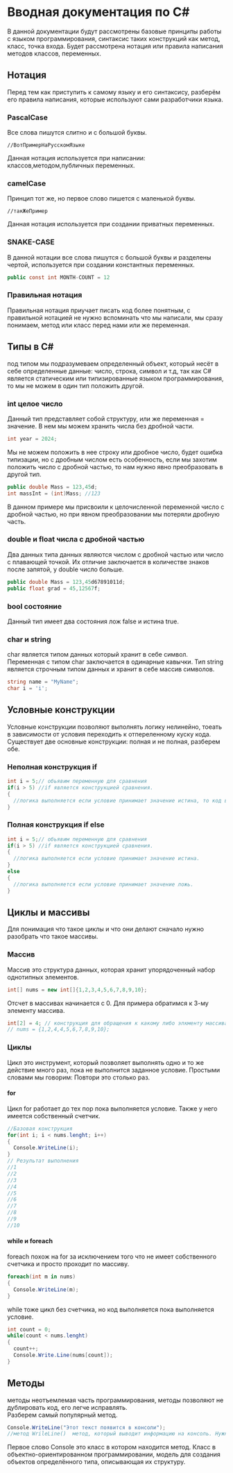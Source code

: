 # Вводная документация по C#
В данной документации будут рассмотрены базовые принципы работы с языком программирования, синтаксис таких конструкций как метод, класс, точка входа. Будет рассмотрена нотация или правила написания методов классов, переменных.
## Нотация
Перед тем как приступить к самому языку и его синтаксису, разберём его правила написания, которые используют сами разработчики языка.

### PascalCase

Все слова пишутся слитно и с большой буквы.
```
//ВотПримерНаРусскомЯзыке
```
Данная нотация используется при написании:
классов,методом,публичных переменных.

### camelCase

Принцип тот же, но первое слово пишется с маленькой буквы.
```
//такЖеПример
```
Данная нотация используется при создании приватных переменных.

### SNAKE-CASE

В данной нотации все слова пишутся с большой буквы и разделены чертой, используется при создании константных переменных.
``` C#
public const int MONTH-COUNT = 12
```
### Правильная нотация
Правильная нотация приучает писать код более понятным, с правильной нотацией не нужно вспоминать что мы написали, мы сразу понимаем, метод или класс перед нами или же переменная.

## Типы в C#

под типом мы подразумеваем определенный объект, который несёт в себе определенные данные: число, строка, символ и т.д, так как C# является статическим или типизированные языком программирования, то мы не можем в один тип положить другой.

### int целое число
Данный тип представляет собой структуру, или же переменная = значение. В нем мы можем хранить числа без дробной части.

```C#
int year = 2024;
```
Мы не можем положить в нее строку или дробное число, будет ошибка типизации, но с дробным числом есть особенность, если мы захотим положить число с дробной частью, то нам нужно явно преобразовать в другой тип.

```C#
public double Mass = 123,45d;
int massInt = (int)Mass; //123
```
В данном примере мы присвоили к целочисленной переменной число с дробной частью, но при явном преобразовании мы потеряли дробную часть.

### double и float числа с дробной частью

Два данных типа данных являются числом с дробной частью или число с плавающей точкой. Их отличие заключается в количестве знаков после запятой, у double число больше.

```C#
public double Mass = 123,45d67891011d;
public float grad = 45,12567f;
```

### bool состояние

Данный тип имеет два состояния лож false и истина true.

### char и string
char является типом данных который хранит в себе символ. Переменная с типом char заключается в одинарные кавычки.
Тип string является строчным типом данных и хранит в себе массив символов.
```C#
string name = "MyName";
char i = 'i';
```
## Условные конструкции
Условные конструкции позволяют выполнять логику нелинейно, тоеать в зависимости от условия переходить к отпереленному куску кода.
Существует две основные конструкции: полная и не полная, разберем обе.
### Неполная конструкция if
```C#
int i = 5;// обьявим переменную для сравнения
if(i > 5) //if является конструкцией сравнения.
{
  //логика выполняется если условие принимает значение истина, то код в блоке условия выполняется.
}
```

### Полная конструкция if else

```C#
int i = 5;// обьявим переменную для сравнения
if(i > 5) //if является конструкцией сравнения.
{
  //логика выполняется если условие принимает значение истина.
}
else
{
  //логика выполняется если условие принимает значение ложь.
}

```
## Циклы и массивы

Для понимация что такое циклы и что они делают сначало нужно разобрать что такое массивы.

### Массив

Массив это структура данных, которая хранит упорядоченный набор однотипных элементов.

```C#
int[] nums = new int[]{1,2,3,4,5,6,7,8,9,10};
```
Отсчет в массивах начинается с 0. Для примера обратимся к 3-му элементу массива.
```C#
int[2] = 4; // конструкция для обращения к какому либо элкменту массива.
// nums = {1,2,4,4,5,6,7,8,9,10};
```
### Циклы

Цикл это инструмент, который позволяет выполнять одно и то же действие много раз, пока не выполнится заданное условие. Простыми словами мы говорим: Повтори это столько раз.

#### for

Цикл for работает до тех пор пока выполняется условие. Также у него имеется собственный счетчик.

```C#
//Базовая конструкция
for(int i; i < nums.lenght; i++)
{
  Console.WriteLine(i);
}
// Результат выполнения
//1
//2
//3
//4
//5
//6
//7
//8
//9
//10
```
#### while и foreach

foreach похож на for за исключением того что не имеет собственного счетчика и просто проходит по массиву.
```C#
foreach(int m in nums)
{
  Console.WriteLine(m);
}
```

while тоже цикл без счетчика, но код выполняется пока выполняется условие.

```C#
int count = 0;
while(count < nums.lenght)
{
  count++;
  Console.Write.Line(nums[count]);
}
```
## Методы

методы неотъемлемая часть программирования, методы позволяют не дублировать код, его легче исправлять.<br>
Разберем самый популярный метод.

```C#
Console.WriteLine("Этот текст появится в консоли");
//метод WrileLine()  метод, который выводит информацию на консоль. Нужно лишь передать текст в круглые скобки, скоро поговорим о синтаксисе методов и возвращающих типах.
```
Первое слово Console это класс в котором находится метод. Класс в объектно-ориентированном программировании, модель для создания объектов определённого типа, описывающая их структуру.

